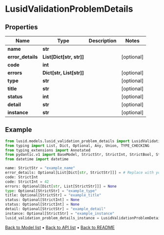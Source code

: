 # LusidValidationProblemDetails

## Properties
Name | Type | Description | Notes
------------ | ------------- | ------------- | -------------
**name** | **str** |  | 
**error_details** | **List[Dict[str, str]]** |  | [optional] 
**code** | **int** |  | 
**errors** | **Dict[str, List[str]]** |  | [optional] 
**type** | **str** |  | [optional] 
**title** | **str** |  | [optional] 
**status** | **int** |  | [optional] 
**detail** | **str** |  | [optional] 
**instance** | **str** |  | [optional] 
## Example

```python
from lusid.models.lusid_validation_problem_details import LusidValidationProblemDetails
from typing import List, Dict, Optional, Any, Union, TYPE_CHECKING
from typing_extensions import Annotated
from pydantic.v1 import BaseModel, StrictStr, StrictInt, StrictBool, StrictFloat, StrictBytes, Field, validator, ValidationError, conlist, constr
from datetime import datetime

name: StrictStr = "example_name"
error_details: Optional[List[Dict[str, StrictStr]]] = # Replace with your value
code: StrictInt
code: StrictInt = 42
errors: Optional[Dict[str, List[StrictStr]]] = None
type: Optional[StrictStr] = "example_type"
title: Optional[StrictStr] = "example_title"
status: Optional[StrictInt] = None
status: Optional[StrictInt] = None
detail: Optional[StrictStr] = "example_detail"
instance: Optional[StrictStr] = "example_instance"
lusid_validation_problem_details_instance = LusidValidationProblemDetails(name=name, error_details=error_details, code=code, errors=errors, type=type, title=title, status=status, detail=detail, instance=instance)

```

[Back to Model list](../README.md#documentation-for-models) &#8226; [Back to API list](../README.md#documentation-for-api-endpoints) &#8226; [Back to README](../README.md)


